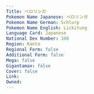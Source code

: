 ```yaml
---
﻿Title: ベロリンガ
Pokemon Name Japanese: ベロリンガ
Pokemon Name German: Schlurp
Pokemon Name English: Lickitung
Language Card: Japanese
National Dex Number: 108
Region: Kanto
Regional Form: false
Additional Form: false
Mega: false
Gigantamax: false
Cover: false
Link: 
Owned: 
---
```

